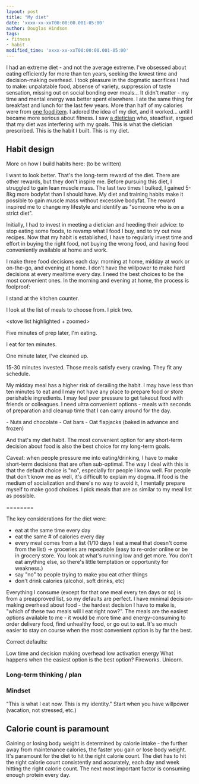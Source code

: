 ```yaml
---
layout: post
title: "My diet"
date: 'xxxx-xx-xxT00:00:00.001-05:00'
author: Douglas Hindson
tags: 
- fitness
- habit
modified_time: 'xxxx-xx-xxT00:00:00.001-05:00'
---
```


I had an extreme diet - and not the average extreme. I've obsessed about eating efficiently for more than ten years, seeking the lowest time and decision-making overhead. I took pleasure in the dogmatic sacrifices I had to make: unpalatable food, absense of variety, suppression of taste sensation, missing out on social bonding over meals... It didn't matter - my time and mental energy was better spent elsewhere. I ate the same thing for breakfast and lunch for the last few years. More than half of my calories were from [one food item](https://queal.com/en/). I adored the idea of my diet, and it worked... until I became more serious about fitness. I saw [a dietician](http://www.thesportsnutritioncoach.com/) who, steadfast, argued that my diet was interfering with my goals. This is what the dietician prescribed. This is the habit I built. This is my diet.

<diet diagram>

## Habit design

More on how I build habits here: (to be written)

I want to look better. That's the long-term reward of the diet. There are other rewards, but they don't inspire me. Before pursuing this diet, I struggled to gain lean muscle mass. The last two times I bulked, I gained 5-8kg more bodyfat than I should have. My diet and training habits make it possible to gain muscle mass without excessive bodyfat. The reward inspired me to change my lifestyle and identify as "someone who is on a strict diet".

Initially, I had to invest in meeting a dietician and heeding their advice: to stop eating some foods, to revamp what I food I buy, and to try out new recipes. Now that my habit is established, I have to regularly invest time and effort in buying the right food, not buying the wrong food, and having food conveniently available at home and work.

I make three food decisions each day: morning at home, midday at work or on-the-go, and evening at home. I don't have the willpower to make hard decisions at every mealtime every day. I need the best choices to be the most convenient ones. In the morning and evening at home, the process is foolproof:

I stand at the kitchen counter. 

<pic of the stove list>

I look at the list of meals to choose from. I pick two. 

<stove list highlighted + zoomed>

Five minutes of prep later, I'm eating. 

<pic of preparation ingredients>

I eat for ten minutes.

<pic of to cleanup>

One minute later, I've cleaned up.

<pic of clean>

15-30 minutes invested. Those meals satisfy every craving. They fit any schedule.

My midday meal has a higher risk of derailing the habit. I may have less than ten minutes to eat and I may not have any place to prepare food or store perishable ingredients. I may feel peer pressure to get takeout food with friends or colleagues. I need ultra convenient options - meals with seconds of preparation and cleanup time that I can carry around for the day.

<meal descriptions>
- Nuts and chocolate
<pic> <calorie and protein and fat and carbs>
- Oat bars
- Oat flapjacks (baked in advance and frozen) 

And that's my diet habit. The most convenient option for any short-term decision about food is also the best choice for my long-term goals.

Caveat: when people pressure me into eating/drinking, I have to make short-term decisions that are often sub-optimal. The way I deal with this is that the default choice is "no", especially for people I know well. For people that don't know me as well, it's difficult to explain my dogma. If food is the medium of socialization and there's no way to avoid it, I mentally prepare myself to make good choices. I pick meals that are as similar to my meal list as possible.


========

The key considerations for the diet were:
- eat at the same time every day
- eat the same # of calories every day
- every meal comes from a list (1/10 days I eat a meal that doesn't come from the list)
-> groceries are repeatable (easy to re-order online or be in grocery store. You look at what's running low and get more. You don't eat anything else, so there's little temptation or opportunity for weakness.)
- say "no" to people trying to make you eat other things
- don't drink calories (alcohol, soft drinks, etc)

Everything I consume (except for that one meal every ten days or so) is from a preapproved list, so my defaults are perfect. I have minimal decision-making overhead about food - the hardest decision I have to make is, "which of these two meals will I eat right now?". The meals are the easiest options available to me - it would be more time and energy-consuming to order delivery food, find unhealthy food, or go out to eat. It's so much easier to stay on course when the most convenient option is by far the best.

Correct defaults:

Low time and decision making overhead
low activation energy
What happens when the easiest option is the best option? Fireworks. Unicorn.

### Long-term thinking / plan

### Mindset

"This is what I eat now. This is my identity."
Start when you have willpower (vacation, not stressed, etc.)

## Calorie count is paramount

Gaining or losing body weight is determined by calorie intake - the further away from maintenance calories, the faster you gain or lose body weight. It's paramount for the diet to hit the right calorie count. The diet has to hit the right calorie count consistently and accurately, each day and week hitting the right calorie count. The next most important factor is consuming enough protein every day.
